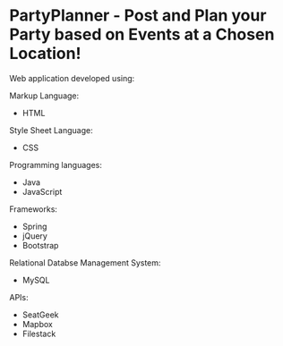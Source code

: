# PartyPlanner - Post and Plan your Party based on Events at a Chosen Location!
Web application developed using:

Markup Language:
- HTML

Style Sheet Language:
- CSS

Programming languages:
- Java
- JavaScript

Frameworks:
- Spring
- jQuery
- Bootstrap

Relational Databse Management System:
- MySQL

APIs:
- SeatGeek
- Mapbox
- Filestack
